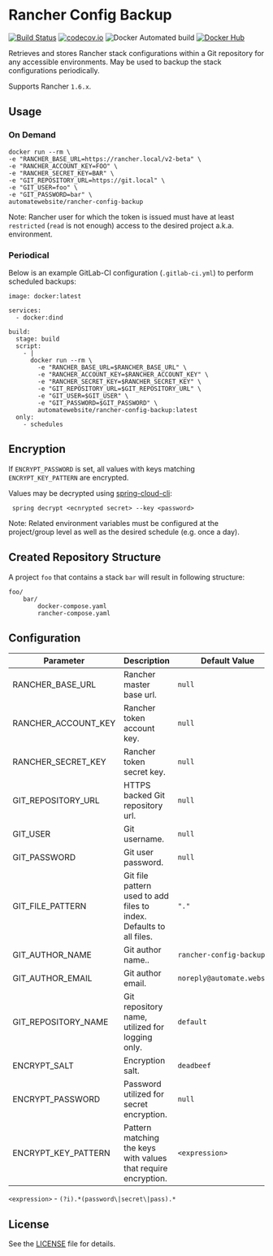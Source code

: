 # Rancher Config Backup

[![Build Status](https://travis-ci.org/automate-website/rancher-config-backup.svg?branch=master)](https://travis-ci.org/automate-website/rancher-config-backup)
[![codecov.io](https://codecov.io/github/automate-website/rancher-config-backup/coverage.svg?branch=master)](https://codecov.io/github/automate-website/rancher-config-backup?branch=master)
![Docker Automated build](https://img.shields.io/docker/automated/automatewebsite/rancher-config-backup.svg)
[![Docker Hub](https://img.shields.io/docker/pulls/automatewebsite/rancher-config-backup.svg)](https://hub.docker.com/r/automatewebsite/rancher-config-backup) 

Retrieves and stores Rancher stack configurations within a Git repository for any accessible environments. May be used to backup the stack configurations periodically. 

Supports Rancher `1.6.x`.

## Usage

### On Demand
```
docker run --rm \
-e "RANCHER_BASE_URL=https://rancher.local/v2-beta" \
-e "RANCHER_ACCOUNT_KEY=FOO" \
-e "RANCHER_SECRET_KEY=BAR" \
-e "GIT_REPOSITORY_URL=https://git.local" \
-e "GIT_USER=foo" \
-e "GIT_PASSWORD=bar" \
automatewebsite/rancher-config-backup
```

Note: Rancher user for which the token is issued must have at least `restricted` (`read` is not enough) access to the desired project a.k.a. environment. 

### Periodical

Below is an example GitLab-CI configuration (`.gitlab-ci.yml`) to perform scheduled backups:

```
image: docker:latest

services:
  - docker:dind

build:
  stage: build
  script:
    - |
      docker run --rm \
        -e "RANCHER_BASE_URL=$RANCHER_BASE_URL" \
        -e "RANCHER_ACCOUNT_KEY=$RANCHER_ACCOUNT_KEY" \
        -e "RANCHER_SECRET_KEY=$RANCHER_SECRET_KEY" \
        -e "GIT_REPOSITORY_URL=$GIT_REPOSITORY_URL" \
        -e "GIT_USER=$GIT_USER" \
        -e "GIT_PASSWORD=$GIT_PASSWORD" \
        automatewebsite/rancher-config-backup:latest
  only:
    - schedules
```

## Encryption

If `ENCRYPT_PASSWORD` is set, all values with keys matching `ENCRYPT_KEY_PATTERN` are encrypted.

Values may be decrypted using [spring-cloud-cli](https://cloud.spring.io/spring-cloud-cli):

```
 spring decrypt <ecnrypted secret> --key <password>

```


Note: Related environment variables must be configured at the project/group level as well as the desired schedule
(e.g. once a day).

## Created Repository Structure

A project `foo` that contains a stack `bar` will result in following structure:

```
foo/
    bar/
        docker-compose.yaml
        rancher-compose.yaml
```

## Configuration

|Parameter|Description|Default Value| 
|---|---|---|
|RANCHER_BASE_URL|Rancher master base url.|`null`|
|RANCHER_ACCOUNT_KEY|Rancher token account key.|`null`|
|RANCHER_SECRET_KEY|Rancher token secret key.|`null`|
|GIT_REPOSITORY_URL|HTTPS backed Git repository url.|`null`|
|GIT_USER|Git username.|`null`|
|GIT_PASSWORD|Git user password.|`null`|
|GIT_FILE_PATTERN|Git file pattern used to add files to index. Defaults to all files.|`"."`|
|GIT_AUTHOR_NAME|Git author name..|`rancher-config-backup`|
|GIT_AUTHOR_EMAIL|Git author email.|`noreply@automate.website`|
|GIT_REPOSITORY_NAME|Git repository name, utilized for logging only.|`default`|
|ENCRYPT_SALT|Encryption salt.|`deadbeef`|
|ENCRYPT_PASSWORD|Password utilized for secret encryption.|`null`|
|ENCRYPT_KEY_PATTERN|Pattern matching the keys with values that require encryption.| `<expression>`|


 `<expression>` - `(?i).*(password\|secret\|pass).*`

## License

See the [LICENSE](https://github.com/automate-website/rancher-config-backup/blob/master/LICENSE) file for details.

